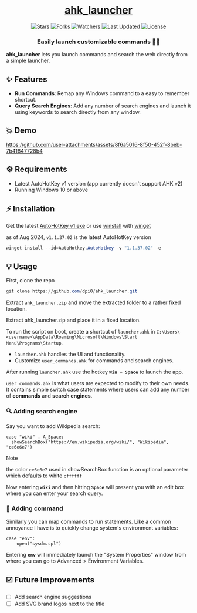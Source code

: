 <div align = "center">

<h1><a href="https://github.com/dpi0/ahk_launcher">ahk_launcher</a></h1>

<a href="https://github.com/dpi0/ahk_launcher/stargazers">
<img alt="Stars" src="https://img.shields.io/github/stars/dpi0/ahk_launcher?style=flat-square&color=98c379&label=Stars"></a>

<a href="https://github.com/dpi0/ahk_launcher/network/members">
<img alt="Forks" src="https://img.shields.io/github/forks/dpi0/ahk_launcher?style=flat-square&color=66a8e0&label=Forks"> </a>

<a href="https://github.com/dpi0/ahk_launcher/watchers">
<img alt="Watchers" src="https://img.shields.io/github/watchers/dpi0/ahk_launcher?style=flat-square&color=f5d08b&label=Watchers"> </a>

<a href="https://github.com/dpi0/ahk_launcher/pulse">
<img alt="Last Updated" src="https://img.shields.io/github/last-commit/dpi0/ahk_launcher?style=flat-square&color=e06c75&label=Last Commit"> </a>

<a href="https://github.com/dpi0/ahk_launcher/blob/main/LICENSE">
<img alt="License" src="https://img.shields.io/github/license/dpi0/ahk_launcher?style=flat-square&color=eee&label="> </a>

<h3>Easily launch customizable commands 🚀🍰</h3>

</div>

**ahk_launcher** lets you launch commands and search the web directly from a simple launcher.

## ✨ Features

- **Run Commands**: Remap any Windows command to a easy to remember shortcut.
- **Query Search Engines**: Add any number of search engines and launch it using keywords to search directly from any window.

## 💥 Demo

https://github.com/user-attachments/assets/8f6a5016-8f50-452f-8beb-7b41847728b4

## ⚙️ Requirements

- Latest AutoHotKey v1 version (app currently doesn't support AHK v2)
- Running Windows 10 or above

## ⚡ Installation

Get the latest [AutoHotKey v1 exe](https://www.autohotkey.com/download/ahk-install.exe) or use [winstall](https://winstall.app/apps/AutoHotkey.AutoHotkey) with [winget](https://github.com/microsoft/winget-cli)

as of Aug 2024, `v1.1.37.02` is the latest AutoHotKey version

```powershell
winget install --id=AutoHotkey.AutoHotkey -v "1.1.37.02" -e
```

## 💡 Usage

First, clone the repo

```powershell
git clone https://github.com/dpi0/ahk_launcher.git
```

Extract `ahk_launcher.zip` and move the extracted folder to a rather fixed location.

Extract ahk_launcher.zip and place it in a fixed location.

To run the script on boot, create a shortcut of `launcher.ahk` in `C:\Users\<username>\AppData\Roaming\Microsoft\Windows\Start Menu\Programs\Startup`.

- `launcher.ahk` handles the UI and functionality.
- Customize `user_commands.ahk` for commands and search engines.

After running `launcher.ahk` use the hotkey **`Win + Space`** to launch the app.

`user_commands.ahk` is what users are expected to modify to their own needs. It contains simple switch case statements where users can add any number of **commands** and **search engines**.

### 🔍 Adding search engine

Say you want to add Wikipedia search:

```ahk
case "wiki" . A_Space:
  showSearchBox("https://en.wikipedia.org/wiki/", "Wikipedia", "ce6e6e7")
```

> [!NOTE]  
> the color `ce6e6e7` used in showSearchBox function is an optional parameter which defaults to white `cffffff`

Now entering **`wiki`** and then hitting **`Space`** will present you with an edit box where you can enter your search query.

### 🏓 Adding command

Similarly you can map commands to run statements. Like a common annoyance I have is to quickly change system's environment variables:

```ahk
case "env":
    open("sysdm.cpl")
```

Entering **`env`** will immediately launch the "System Properties" window from where you can go to Advanced > Environment Variables.

## ☑️ Future Improvements

- [ ] Add search engine suggestions
- [ ] Add SVG brand logos next to the title
